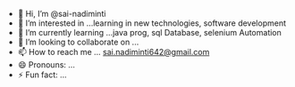 - 👋 Hi, I’m @sai-nadiminti
- 👀 I’m interested in ...learning in new technologies, software development
- 🌱 I’m currently learning ...java prog, sql Database, selenium Automation
- 💞️ I’m looking to collaborate on ...
- 📫 How to reach me ... sai.nadiminti642@gmail.com
- 😄 Pronouns: ...
- ⚡ Fun fact: ...

<!---
sai-nadiminti642/sai-nadiminti642 is a ✨ special ✨ repository because its `README.md` (this file) appears on your GitHub profile.
You can click the Preview link to take a look at your changes.
--->
